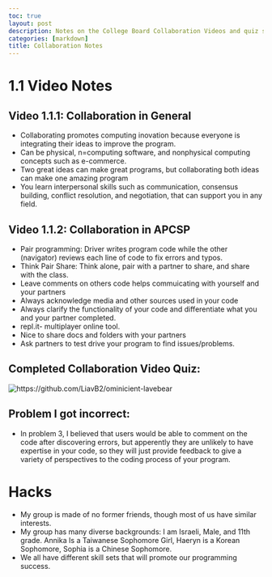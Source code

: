 ```yaml
---
toc: true
layout: post
description: Notes on the College Board Collaboration Videos and quiz scores
categories: [markdown]
title: Collaboration Notes
---
```


# 1.1 Video Notes

## Video 1.1.1: Collaboration in General
- Collaborating promotes computing inovation because everyone is integrating their ideas to improve the program.
- Can be physical, n=computing software, and nonphysical computing concepts such as e-commerce. 
- Two great ideas can make great programs, but collaborating both ideas can make one amazing program
- You learn interpersonal skills such as communication, consensus building, conflict resolution, and negotiation, that can support you in any field.

## Video 1.1.2: Collaboration in APCSP
- Pair programming: Driver writes program code while the other (navigator) reviews each line of code to fix errors and typos.
- Think Pair Share: Think alone, pair with a partner to share, and share with the class.
- Leave comments on others code helps commuicating with yourself and your partners
- Always acknowledge media and other sources used in your code
- Always clarify the functionality of your code and differentiate what you and your partner completed.
- repl.it- multiplayer online tool.
- Nice to share docs and folders with your partners
- Ask partners to test drive your program to find issues/problems.

## Completed Collaboration Video Quiz:
![]({{site.baseurl}}/images/collaborationquiz.png "https://github.com/LiavB2/ominicient-lavebear")

## Problem I got incorrect:
- In problem 3, I believed that users would be able to comment on the code after discovering errors, but apperently they are unlikely to have expertise in your code, so they will just provide feedback to give a variety of perspectives to the coding process of your program.

# Hacks
- My group is made of no former friends, though most of us have similar interests.
- My group has many diverse backgrounds: I am Israeli, Male, and 11th grade. Annika Is a Taiwanese Sophomore Girl, Haeryn is a Korean Sophomore, Sophia is a Chinese Sophomore.
- We all have different skill sets that will promote our programming success.